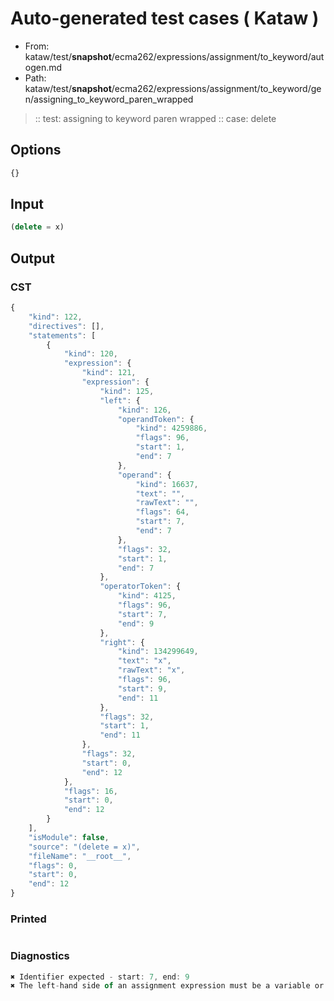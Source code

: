 # Auto-generated test cases ( Kataw )
- From: kataw/test/__snapshot__/ecma262/expressions/assignment/to_keyword/autogen.md
- Path: kataw/test/__snapshot__/ecma262/expressions/assignment/to_keyword/gen/assigning_to_keyword_paren_wrapped
> :: test: assigning to keyword paren wrapped
> :: case: delete
## Options

`````js
{}
`````
## Input

`````js
(delete = x)
`````
## Output

### CST

```javascript
{
    "kind": 122,
    "directives": [],
    "statements": [
        {
            "kind": 120,
            "expression": {
                "kind": 121,
                "expression": {
                    "kind": 125,
                    "left": {
                        "kind": 126,
                        "operandToken": {
                            "kind": 4259886,
                            "flags": 96,
                            "start": 1,
                            "end": 7
                        },
                        "operand": {
                            "kind": 16637,
                            "text": "",
                            "rawText": "",
                            "flags": 64,
                            "start": 7,
                            "end": 7
                        },
                        "flags": 32,
                        "start": 1,
                        "end": 7
                    },
                    "operatorToken": {
                        "kind": 4125,
                        "flags": 96,
                        "start": 7,
                        "end": 9
                    },
                    "right": {
                        "kind": 134299649,
                        "text": "x",
                        "rawText": "x",
                        "flags": 96,
                        "start": 9,
                        "end": 11
                    },
                    "flags": 32,
                    "start": 1,
                    "end": 11
                },
                "flags": 32,
                "start": 0,
                "end": 12
            },
            "flags": 16,
            "start": 0,
            "end": 12
        }
    ],
    "isModule": false,
    "source": "(delete = x)",
    "fileName": "__root__",
    "flags": 0,
    "start": 0,
    "end": 12
}
```

### Printed

```javascript

```

### Diagnostics

```javascript
✖ Identifier expected - start: 7, end: 9
✖ The left-hand side of an assignment expression must be a variable or a property access - start: 7, end: 9

```

